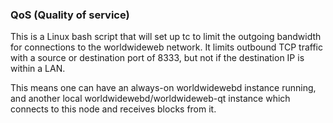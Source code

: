 ### QoS (Quality of service) ###

This is a Linux bash script that will set up tc to limit the outgoing bandwidth for connections to the worldwideweb network. It limits outbound TCP traffic with a source or destination port of 8333, but not if the destination IP is within a LAN.

This means one can have an always-on worldwidewebd instance running, and another local worldwidewebd/worldwideweb-qt instance which connects to this node and receives blocks from it.
